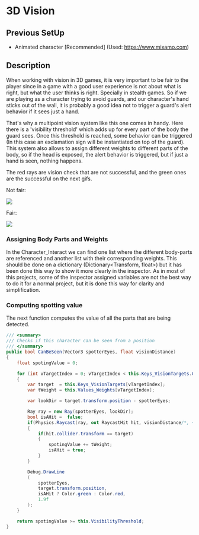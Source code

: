 # 3D Vision

## Previous SetUp

- Animated character [Recommended] (Used: https://www.mixamo.com)

## Description

When working with vision in 3D games, it is very important to be fair to the player since in a game with a good user experience is not about what is right, but what the user thinks is right. Specially in stealth games. So if we are playing as a character trying to avoid guards, and our character's hand sticks out of the wall, it is probably a good idea not to trigger a guard's alert behavior if it sees just a hand.

That's why a multipoint vision system like this one comes in handy. Here there is a 'visibility threshold' which adds up for every part of the body the guard sees. Once this threshold is reached, some behavior can be triggered (In this case an exclamation sign will be instantiated on top of the guard). This system also allows to assign different weights to different parts of the body, so if the head is exposed, the alert behavior is triggered, but if just a hand is seen, nothing happens.

The red rays are vision check that are not successful, and the green ones are the successful on the next gifs.

Not fair:

![](https://i.imgur.com/xHsVwRb.gif)

Fair:

![](https://i.imgur.com/TFVwqiZ.gif)

### Assigning Body Parts and Weights

In the Character_Interact we can find one list where the different body-parts are referenced and another list with their corresponding weights. This should be done on a dictionary (Dictionary<Transform, float>) but it has been done this way to show it more clearly in the inspector. As in most of this projects, some of the inspector assigned variables are not the best way to do it for a normal project, but it is done this way for clarity and simplification. 

### Computing spotting value

The next function computes the value of all the parts that are being detected.

```cs
/// <summary>
/// Checks if this character can be seen from a position
/// </summary>
public bool CanBeSeen(Vector3 spotterEyes, float visionDistance)
{
	float spotingValue = 0;

	for (int vTargetIndex = 0; vTargetIndex < this.Keys_VisionTargets.Count; vTargetIndex++)
	{
		var target  = this.Keys_VisionTargets[vTargetIndex];
		var tWeight = this.Values_Weights[vTargetIndex];

		var lookDir = target.transform.position - spotterEyes;

		Ray ray = new Ray(spotterEyes, lookDir);
		bool isAHit =  false;
		if(Physics.Raycast(ray, out RaycastHit hit, visionDistance/*, ~this.visionRaycastLayerIndex*/));
		{
			if(hit.collider.transform == target)
			{
				spotingValue += tWeight;
				isAHit = true;
			}
		}

		Debug.DrawLine
		(
			spotterEyes, 
			target.transform.position,
			isAHit ? Color.green : Color.red,
			1.9f
		);
	}

	return spotingValue >= this.VisibilityThreshold; 
}
```
